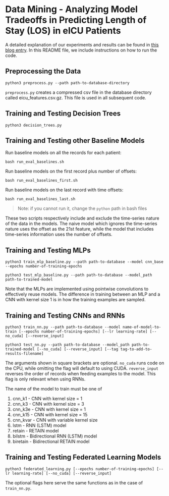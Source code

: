 # Data Mining - Analyzing Model Tradeoffs in Predicting Length of Stay (LOS) in eICU Patients

A detailed explanation of our experiments and results can be found in [this blog entry](https://abhinaukumar.github.io/post/eicu-tradeoffs). In this README file, we include instructions on how to run the code.

## Preprocessing the Data
```
python3 preprocess.py --path path-to-database-directory
```

`preprocess.py` creates a compressed csv file in the database directory called eicu_features.csv.gz. This file is used in all subsequent code.

## Training and Testing Decision Trees
```
python3 decision_trees.py
```

## Training and Testing other Baseline Models
Run baseline models on all the records for each patient:

```
bash run_eval_baselines.sh
```

Run baseline models on the first record plus number of offsets:

```
bash run_eval_baselines_first.sh
```

Run baseline models on the last record with time offsets:

```
bash run_eval_baselines_last.sh
```

> Note: if you cannot run it, change the `python` path in bash files

These two scripts respectively include and exclude the time-series nature of the data in the models. The naive model which ignores the time-series nature uses the offset as the 21st feature, while the model that includes time-series information uses the number of offsets.

## Training and Testing MLPs
```
python3 train_mlp_baseline.py --path path-to-database --model cnn_base --epochs number-of-training-epochs
```

```
python3 test_mlp_baseline.py --path path-to-database --model_path path-to-trained-model
```

Note that the MLPs are implemented using pointwise convolutions to effectively reuse models. The difference in training between an MLP and a CNN with kernel size 1 is in how the training examples are sampled.

## Training and Testing CNNs and RNNs
```
python3 train_nn.py --path path-to-database --model name-of-model-to-train [--epochs number-of-training-epochs] [--lr learning-rate] [--no_cuda] [--reverse_input]
```

```
python3 test_nn.py --path path-to-database --model_path path-to-trained-model [--no_cuda] [--reverse_input] [--tag tag-to-add-to-results-filename]
```

The arguments shown in square brackets are optional. `no_cuda` runs code on the CPU, while omitting the flag will default to using CUDA. `reverse_input` reverses the order of records when feeding examples to the model. This flag is only relevant when using RNNs.

The name of the model to train must be one of
1. cnn_k1 - CNN with kernel size = 1
2. cnn_k3 - CNN with kernel size = 3
3. cnn_k3e - CNN with kernel size = 1
4. cnn_k15 - CNN with kernel size = 15
5. cnn_kvar - CNN with variable kernel size
6. lstm - RNN (LSTM) model
7. retain - RETAIN model
8. bilstm - Bidirectional RNN (LSTM) model
9. biretain - Bidirectional RETAIN model

## Training and Testing Federated Learning Models
```
python3 federated_learning.py [--epochs number-of-training-epochs] [--lr learning-rate] [--no_cuda] [--reverse_input]
```
The optional flags here serve the same functions as in the case of `train_nn.py`.
